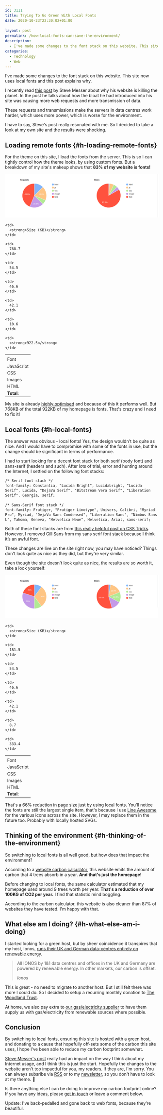 ```yaml
---
id: 3111
title: Trying To Go Green With Local Fonts
date: 2020-10-23T22:30:02+01:00

layout: post
permalink: /how-local-fonts-can-save-the-environment/
description:
  - I've made some changes to the font stack on this website. This site now uses local fonts and this post explains why.
categories:
  - Technology
  - Web
---
```

<p class="tldr">
  I&#8217;ve made some changes to the font stack on this website. This site now uses local fonts and this post explains why.
</p>

I recently read <a href="https://visitmy.website/2020/07/13/this-website-is-killing-the-planet/" target="_blank" rel="noreferrer noopener">this post</a> by Steve Messer about why his website is killing the planet. In the post he talks about how the bloat he had introduced into his site was causing more web requests and more transmission of data.

These requests and transmissions make the servers in data centres work harder, which uses more power, which is worse for the environment.

I have to say, Steve's post really resonated with me. So I decided to take a look at my own site and the results were shocking.

## Loading remote fonts {#h-loading-remote-fonts}

For the theme on this site, I load the fonts from the server. This is so I can tightly control how the theme looks, by using custom fonts. But a breakdown of my site's makeup shows that **83% of my website is fonts!**

![](/assets/images/custom-fonts-graph.png)

<table>
  <tr>
    <td>
    </td>

    <td>
      <strong>Size (KB)</strong>
    </td>
  </tr>

  <tr>
    <td>
      Font
    </td>

    <td>
      768.7
    </td>
  </tr>

  <tr>
    <td>
      JavaScript
    </td>

    <td>
      54.5
    </td>
  </tr>

  <tr>
    <td>
      CSS
    </td>

    <td>
      46.6
    </td>
  </tr>

  <tr>
    <td>
      Images
    </td>

    <td>
      42.1
    </td>
  </tr>

  <tr>
    <td>
      HTML
    </td>

    <td>
      10.6
    </td>
  </tr>

  <tr>
    <td>
      <strong>Total:</strong>
    </td>

    <td>
      <strong>922.5</strong>
    </td>
  </tr>
</table>

My site is already [highly optimised](/how-i-optimise-my-website-performance/) and because of this it performs well. But 768KB of the total 922KB of my homepage is fonts. That's crazy and I need to fix it!

## Local fonts {#h-local-fonts}

The answer was obvious - local fonts! Yes, the design wouldn't be quite as nice. And I would have to compromise with some of the fonts in use, but the change should be significant in terms of performance.

I had to start looking for a decent font stack for both serif (body font) and sans-serif (headers and such). After lots of trial, error and hunting around the Internet, I settled on the following font stacks:

```
/* Serif font stack */
font-family: Constantia, "Lucida Bright", Lucidabright, "Lucida Serif", Lucida, "DejaVu Serif", "Bitstream Vera Serif", "Liberation Serif", Georgia, serif;

/* Sans-Serif font stack */
font-family: Frutiger, "Frutiger Linotype", Univers, Calibri, "Myriad Pro", Myriad, "DejaVu Sans Condensed", "Liberation Sans", "Nimbus Sans L", Tahoma, Geneva, "Helvetica Neue", Helvetica, Arial, sans-serif;
```

Both of these font stacks are from <a rel="noreferrer noopener" href="https://css-tricks.com/snippets/css/font-stacks/" target="_blank">this really helpful post on CSS Tricks</a>. However, I removed Gill Sans from my sans serif font stack because I think it’s an awful font.

These changes are live on the site right now, you may have noticed? Things don't look quite as nice as they did, but they're very similar.

Even though the site doesn't look quite as nice, the results are so worth it, take a look yourself:

![](/assets/images/local-fonts-pie.png)

<table>
  <tr>
    <td>
    </td>

    <td>
      <strong>Size (KB)</strong>
    </td>
  </tr>

  <tr>
    <td>
      Font
    </td>

    <td>
      181.5
    </td>
  </tr>

  <tr>
    <td>
      JavaScript
    </td>

    <td>
      54.5
    </td>
  </tr>

  <tr>
    <td>
      CSS
    </td>

    <td>
      46.6
    </td>
  </tr>

  <tr>
    <td>
      Images
    </td>

    <td>
      42.1
    </td>
  </tr>

  <tr>
    <td>
      HTML
    </td>

    <td>
      8.7
    </td>
  </tr>

  <tr>
    <td>
      <strong>Total:</strong>
    </td>

    <td>
      333.4
    </td>
  </tr>
</table>

That's a 66% reduction in page size just by using local fonts. You'll notice the fonts are still the largest single item, that's because I use <a rel="noreferrer noopener" href="https://icons8.com/line-awesome" target="_blank">Line Awesome</a> for the various icons across the site. However, I may replace them in the future too. Probably with locally hosted SVGs.

## Thinking of the environment {#h-thinking-of-the-environment}

So switching to local fonts is all well good, but how does that impact the environment?

According to a <a href="https://www.websitecarbon.com" target="_blank" rel="noreferrer noopener">website carbon calculator</a>, this website emits the amount of carbon that 4 trees absorb in a year. **And that's just the homepage!**

Before changing to local fonts, the same calculator estimated that my homepage used around 9 trees worth per year. **That's a reduction of over 100KG of CO2 per year.** I find that statistic mind boggling.

According to the carbon calculator, this website is also cleaner than 87% of websites they have tested. I'm happy with that.

## What else am I doing? {#h-what-else-am-i-doing}

I started looking for a green host, but by sheer coincidence it transpires that my host, Ionos, <a href="https://www.ionos.co.uk/environment" target="_blank" rel="noreferrer noopener">runs their UK and German data-centres entirely on renewable energy</a>.

> All IONOS by 1&1 data centres and offices in the UK and Germany are powered by renewable energy. In other markets, our carbon is offset.
>
> <cite>Ionos</cite>

This is great - no need to migrate to another host. But I still felt there was more I could do. So I decided to setup a recurring monthly donation to <a rel="noreferrer noopener" href="https://www.woodlandtrust.org.uk/protecting-trees-and-woods/campaign-with-us/big-climate-fightback/" target="_blank">The Woodland Trust</a>.

At home, we also pay extra to <a href="https://ovo.com/planzero/" target="_blank" rel="noreferrer noopener">our gas/electricity supplier</a> to have them supply us with gas/electricity from renewable sources where possible.

## Conclusion

By switching to local fonts, ensuring this site is hosted with a green host, and donating to a cause that hopefully off-sets some of the carbon this site uses, I hope I've been able to reduce my carbon footprint somewhat.

<a rel="noreferrer noopener" href="https://visitmy.website/2020/07/13/this-website-is-killing-the-planet/" target="_blank">Steve Messer's post</a> really had an impact on the way I think about my Internet usage, and I think this is just the start. Hopefully the changes to the website aren't too impactful for you, my readers. If they are, I'm sorry. You can always subsribe via <a href="/rss-feeds/" target="_blank" rel="noreferrer noopener">RSS</a> or to my <a href="/my-newsletter-craving-coffee/" target="_blank" rel="noreferrer noopener">newsletter</a>, so you don't have to look at my theme. 🙂

Is there anything else I can be doing to improve my carbon footprint online? If you have any ideas, please <a rel="noreferrer noopener" href="/contact/" target="_blank">get in touch</a> or leave a comment below.

<p class="notice">
  Update: I've back-pedalled and gone back to web fonts, because they're beautiful.
</p>
